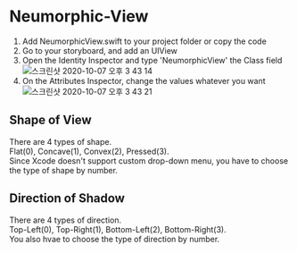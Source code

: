 # Neumorphic-View
1. Add NeumorphicView.swift to your project folder or copy the code  
2. Go to your storyboard, and add an UIView  
3. Open the Identity Inspector and type 'NeumorphicView' the Class field
![스크린샷 2020-10-07 오후 3 43 14](https://user-images.githubusercontent.com/39911797/95297974-4931c280-08b6-11eb-989a-80a8ca1d0837.png)
4. On the Attributes Inspector, change the values whatever you want
![스크린샷 2020-10-07 오후 3 43 21](https://user-images.githubusercontent.com/39911797/95297975-4931c280-08b6-11eb-906b-ca0b8826de4a.png)

## Shape of View
There are 4 types of shape.  
Flat(0), Concave(1), Convex(2), Pressed(3).  
Since Xcode doesn't support custom drop-down menu, you have to choose the type of shape by number.

## Direction of Shadow
There are 4 types of direction.  
Top-Left(0), Top-Right(1), Bottom-Left(2), Bottom-Right(3).  
You also hvae to choose the type of direction by number.
